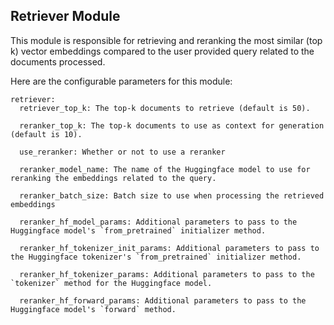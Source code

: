 ## Retriever Module

This module is responsible for retrieving and reranking the most similar (top k) vector embeddings compared to the user provided query related to the documents processed.

Here are the configurable parameters for this module:

```
retriever:
  retriever_top_k: The top-k documents to retrieve (default is 50).
  
  reranker_top_k: The top-k documents to use as context for generation (default is 10).
  
  use_reranker: Whether or not to use a reranker

  reranker_model_name: The name of the Huggingface model to use for reranking the embeddings related to the query.

  reranker_batch_size: Batch size to use when processing the retrieved embeddings
  
  reranker_hf_model_params: Additional parameters to pass to the Huggingface model's `from_pretrained` initializer method.
  
  reranker_hf_tokenizer_init_params: Additional parameters to pass to the Huggingface tokenizer's `from_pretrained` initializer method.
  
  reranker_hf_tokenizer_params: Additional parameters to pass to the `tokenizer` method for the Huggingface model.
  
  reranker_hf_forward_params: Additional parameters to pass to the Huggingface model's `forward` method.
  
```